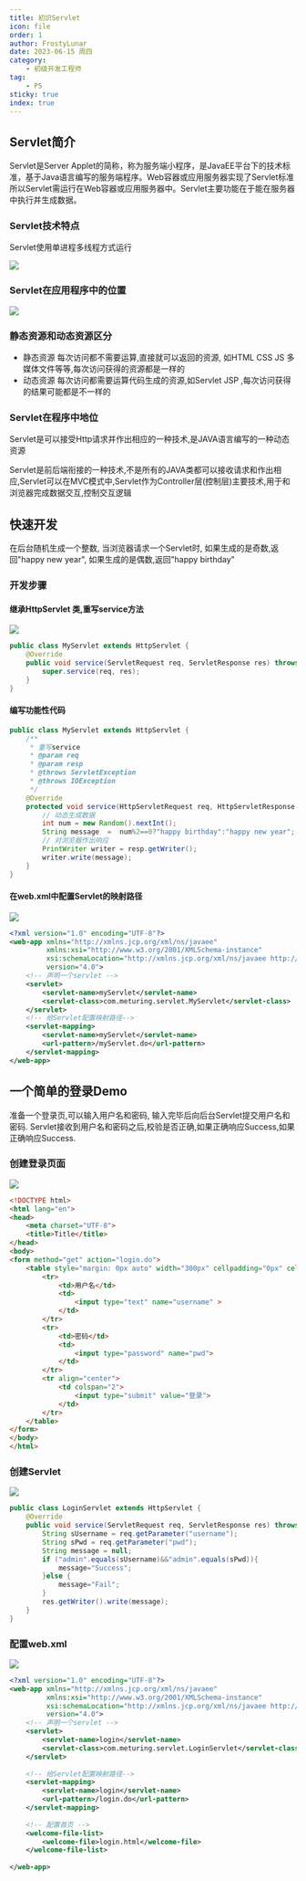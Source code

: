 ```yaml
---
title: 初识Servlet
icon: file
order: 1
author: FrostyLunar
date: 2023-06-15 周四
category:
	- 初级开发工程师
tag:
	- P5
sticky: true
index: true
---
```



## Servlet简介

Servlet是Server Applet的简称，称为服务端小程序，是JavaEE平台下的技术标准，基于Java语言编写的服务端程序。Web容器或应用服务器实现了Servlet标准所以Servlet需运行在Web容器或应用服务器中。Servlet主要功能在于能在服务器中执行并生成数据。

### Servlet技术特点

Servlet使用单进程多线程方式运行

![](./image/image__Iwq2paWX8.png)

### Servlet在应用程序中的位置

![](./image/image_f5IWXxcHN8.png)

### 静态资源和动态资源区分

-   静态资源
    每次访问都不需要运算,直接就可以返回的资源, 如HTML  CSS  JS  多媒体文件等等,每次访问获得的资源都是一样的
-   动态资源
    每次访问都需要运算代码生成的资源,如Servlet JSP ,每次访问获得的结果可能都是不一样的

### Servlet在程序中地位

Servlet是可以接受Http请求并作出相应的一种技术,是JAVA语言编写的一种动态资源

Servlet是前后端衔接的一种技术,不是所有的JAVA类都可以接收请求和作出相应,Servlet可以在MVC模式中,Servlet作为Controller层(控制层)主要技术,用于和浏览器完成数据交互,控制交互逻辑

## 快速开发

在后台随机生成一个整数, 当浏览器请求一个Servlet时, 如果生成的是奇数,返回"happy new year", 如果生成的是偶数,返回"happy birthday"

### 开发步骤

#### 继承HttpServlet 类,重写service方法

![](./image/image_C7-tbaGv_Z.png)

```java
public class MyServlet extends HttpServlet {
    @Override
    public void service(ServletRequest req, ServletResponse res) throws ServletException, IOException {
        super.service(req, res);
    }
}
```

#### 编写功能性代码

```java
public class MyServlet extends HttpServlet {
    /**
     * 重写service
     * @param req
     * @param resp
     * @throws ServletException
     * @throws IOException
     */
    @Override
    protected void service(HttpServletRequest req, HttpServletResponse resp) throws ServletException, IOException {
        // 动态生成数据
        int num = new Random().nextInt();
        String message  =  num%2==0?"happy birthday":"happy new year";
        // 对浏览器作出响应
        PrintWriter writer = resp.getWriter();
        writer.write(message);
    }
}
```

#### 在web.xml中配置Servlet的映射路径

![](./image/image_gcyKynGDmG.png)

```xml
<?xml version="1.0" encoding="UTF-8"?>
<web-app xmlns="http://xmlns.jcp.org/xml/ns/javaee"
         xmlns:xsi="http://www.w3.org/2001/XMLSchema-instance"
         xsi:schemaLocation="http://xmlns.jcp.org/xml/ns/javaee http://xmlns.jcp.org/xml/ns/javaee/web-app_4_0.xsd"
         version="4.0">
    <!-- 声明一个servlet -->
    <servlet>
        <servlet-name>myServlet</servlet-name>
        <servlet-class>com.meturing.servlet.MyServlet</servlet-class>
    </servlet>
    <!-- 给Servlet配置映射路径-->
    <servlet-mapping>
        <servlet-name>myServlet</servlet-name>
        <url-pattern>/myServlet.do</url-pattern>
    </servlet-mapping>
</web-app>
```

## 一个简单的登录Demo

准备一个登录页,可以输入用户名和密码, 输入完毕后向后台Servlet提交用户名和密码. Servlet接收到用户名和密码之后,校验是否正确,如果正确响应Success,如果正确响应Success.

### 创建登录页面

![](./image/image_LZ_5MMJji5.png)

```html
<!DOCTYPE html>
<html lang="en">
<head>
    <meta charset="UTF-8">
    <title>Title</title>
</head>
<body>
<form method="get" action="login.do">
    <table style="margin: 0px auto" width="300px" cellpadding="0px" cellspacing="0px" border="1px">
        <tr>
            <td>用户名</td>
            <td>
                <input type="text" name="username" >
            </td>
        </tr>
        <tr>
            <td>密码</td>
            <td>
                <input type="password" name="pwd">
            </td>
        </tr>
        <tr align="center">
            <td colspan="2">
                <input type="submit" value="登录">
            </td>
        </tr>
    </table>
</form>
</body>
</html>
```

### 创建Servlet

![](./image/image_AeRmreQf_P.png)

```java
public class LoginServlet extends HttpServlet {
    @Override
    public void service(ServletRequest req, ServletResponse res) throws ServletException, IOException {
        String sUsername = req.getParameter("username");
        String sPwd = req.getParameter("pwd");
        String message = null;
        if ("admin".equals(sUsername)&&"admin".equals(sPwd)){
            message="Success";
        }else {
            message="Fail";
        }
        res.getWriter().write(message);
    }
}
```

### 配置web.xml

![](./image/image__YO4BLvYu1.png)

```xml
<?xml version="1.0" encoding="UTF-8"?>
<web-app xmlns="http://xmlns.jcp.org/xml/ns/javaee"
         xmlns:xsi="http://www.w3.org/2001/XMLSchema-instance"
         xsi:schemaLocation="http://xmlns.jcp.org/xml/ns/javaee http://xmlns.jcp.org/xml/ns/javaee/web-app_4_0.xsd"
         version="4.0">
    <!-- 声明一个servlet -->
    <servlet>
        <servlet-name>login</servlet-name>
        <servlet-class>com.meturing.servlet.LoginServlet</servlet-class>
    </servlet>
    
    <!-- 给Servlet配置映射路径-->
    <servlet-mapping>
        <servlet-name>login</servlet-name>
        <url-pattern>/login.do</url-pattern>
    </servlet-mapping>
    
    <!-- 配置首页 -->
    <welcome-file-list>
        <welcome-file>login.html</welcome-file>
    </welcome-file-list>
    
</web-app>
```
